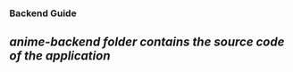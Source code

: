 ### Backend Guide


_anime-backend folder contains the source code of the application_
-----------------------------------

